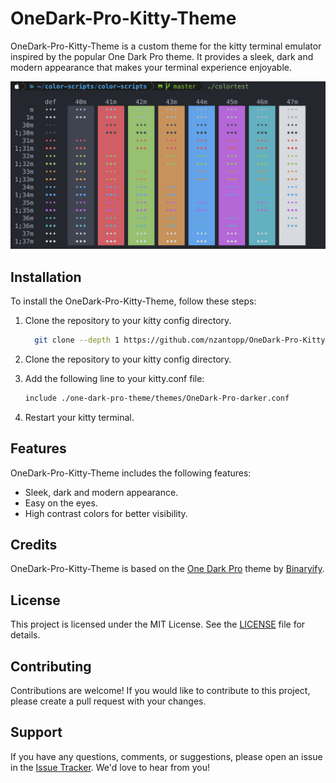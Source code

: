 # OneDark-Pro-Kitty-Theme

OneDark-Pro-Kitty-Theme is a custom theme for the kitty terminal emulator inspired by the popular One Dark Pro theme. It provides a sleek, dark and modern appearance that makes your terminal experience enjoyable.

![OneDark-Pro-Kitty-Theme Preview](https://github.com/nzantopp/OneDark-Pro-Kitty-Theme/blob/main/preview/OneDark-Pro-darker.png)



## Installation

To install the OneDark-Pro-Kitty-Theme, follow these steps:

1. Clone the repository to your kitty config directory.

    ```bash
      git clone --depth 1 https://github.com/nzantopp/OneDark-Pro-Kitty-Theme ~/.config/kitty/one-dark-pro-theme
      ```

2. Clone the repository to your kitty config directory.
   
3. Add the following line to your kitty.conf file:

    ```bash
    include ./one-dark-pro-theme/themes/OneDark-Pro-darker.conf
      ```

4. Restart your kitty terminal.

## Features

OneDark-Pro-Kitty-Theme includes the following features:

- Sleek, dark and modern appearance.
- Easy on the eyes.
- High contrast colors for better visibility.

## Credits

OneDark-Pro-Kitty-Theme is based on the [One Dark Pro](https://marketplace.visualstudio.com/items?itemName=zhuangtongfa.Material-theme) theme by [Binaryify](https://github.com/Binaryify/OneDark-Pro).

## License

This project is licensed under the MIT License. See the [LICENSE](LICENSE) file for details.

## Contributing

Contributions are welcome! If you would like to contribute to this project, please create a pull request with your changes.

## Support

If you have any questions, comments, or suggestions, please open an issue in the [Issue Tracker](https://github.com/nzantopp/OneDark-Pro-Kitty-Theme/issues). We'd love to hear from you!
